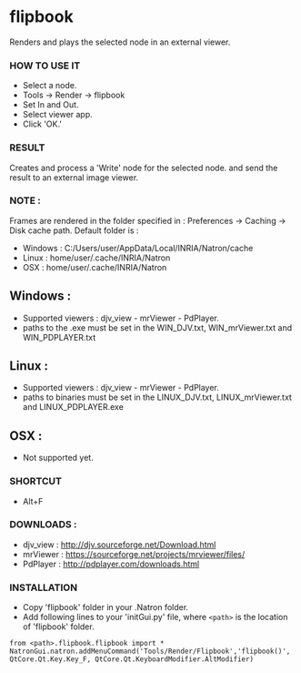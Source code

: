 # flipbook

Renders and plays the selected node in an external viewer.

### HOW TO USE IT

* Select a node.
* Tools -> Render -> flipbook
* Set In and Out.
* Select viewer app.
* Click 'OK.'

### RESULT

Creates and process a 'Write' node for the selected node. and send the result to an external image viewer.

### NOTE :

Frames are rendered in the folder specified in : Preferences -> Caching -> Disk cache path.
Default folder is :
- Windows : C:/Users/user/AppData/Local/INRIA/Natron/cache
- Linux : home/user/.cache/INRIA/Natron
- OSX : home/user/.cache/INRIA/Natron

## Windows :
* Supported viewers : djv_view - mrViewer - PdPlayer.
* paths to the .exe must be set in the WIN_DJV.txt, WIN_mrViewer.txt and WIN_PDPLAYER.txt

## Linux :
* Supported viewers : djv_view - mrViewer - PdPlayer.
* paths to binaries must be set in the LINUX_DJV.txt, LINUX_mrViewer.txt and LINUX_PDPLAYER.exe

## OSX :
* Not supported yet.

### SHORTCUT

* Alt+F


### DOWNLOADS :

* djv_view : http://djv.sourceforge.net/Download.html
* mrViewer : https://sourceforge.net/projects/mrviewer/files/
* PdPlayer : http://pdplayer.com/downloads.html

### INSTALLATION

* Copy 'flipbook' folder in your .Natron folder.
* Add following lines to your 'initGui.py' file, where ``<path>`` is the location of 'flipbook' folder.

```
from <path>.flipbook.flipbook import *
NatronGui.natron.addMenuCommand('Tools/Render/Flipbook','flipbook()', QtCore.Qt.Key.Key_F, QtCore.Qt.KeyboardModifier.AltModifier)